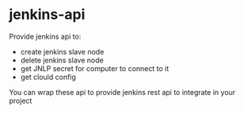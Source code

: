 # jenkins-api
Provide jenkins api to:
- create jenkins slave node
- delete jenkins slave node
- get JNLP secret for computer to connect to it
- get clould config

You can wrap these api to provide jenkins rest api to integrate in your project
